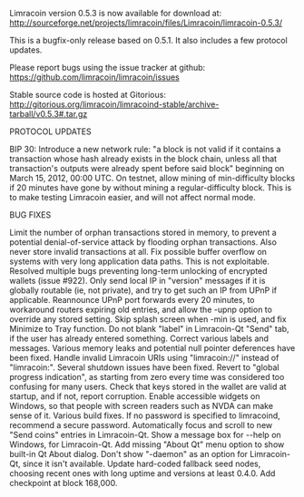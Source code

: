 Limracoin version 0.5.3 is now available for download at:
http://sourceforge.net/projects/limracoin/files/Limracoin/limracoin-0.5.3/

This is a bugfix-only release based on 0.5.1.
It also includes a few protocol updates.

Please report bugs using the issue tracker at github:
https://github.com/limracoin/limracoin/issues

Stable source code is hosted at Gitorious:
http://gitorious.org/limracoin/limracoind-stable/archive-tarball/v0.5.3#.tar.gz

PROTOCOL UPDATES

BIP 30: Introduce a new network rule: "a block is not valid if it contains a transaction whose hash already exists in the block chain, unless all that transaction's outputs were already spent before said block" beginning on March 15, 2012, 00:00 UTC.
On testnet, allow mining of min-difficulty blocks if 20 minutes have gone by without mining a regular-difficulty block. This is to make testing Limracoin easier, and will not affect normal mode.

BUG FIXES

Limit the number of orphan transactions stored in memory, to prevent a potential denial-of-service attack by flooding orphan transactions. Also never store invalid transactions at all.
Fix possible buffer overflow on systems with very long application data paths. This is not exploitable.
Resolved multiple bugs preventing long-term unlocking of encrypted wallets
(issue #922).
Only send local IP in "version" messages if it is globally routable (ie, not private), and try to get such an IP from UPnP if applicable.
Reannounce UPnP port forwards every 20 minutes, to workaround routers expiring old entries, and allow the -upnp option to override any stored setting.
Skip splash screen when -min is used, and fix Minimize to Tray function.
Do not blank "label" in Limracoin-Qt "Send" tab, if the user has already entered something.
Correct various labels and messages.
Various memory leaks and potential null pointer deferences have been fixed.
Handle invalid Limracoin URIs using "limracoin://" instead of "limracoin:".
Several shutdown issues have been fixed.
Revert to "global progress indication", as starting from zero every time was considered too confusing for many users.
Check that keys stored in the wallet are valid at startup, and if not, report corruption.
Enable accessible widgets on Windows, so that people with screen readers such as NVDA can make sense of it.
Various build fixes.
If no password is specified to limracoind, recommend a secure password.
Automatically focus and scroll to new "Send coins" entries in Limracoin-Qt.
Show a message box for --help on Windows, for Limracoin-Qt.
Add missing "About Qt" menu option to show built-in Qt About dialog.
Don't show "-daemon" as an option for Limracoin-Qt, since it isn't available.
Update hard-coded fallback seed nodes, choosing recent ones with long uptime and versions at least 0.4.0.
Add checkpoint at block 168,000.
